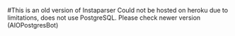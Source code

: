 #This is an old version of Instaparser
Could not be hosted on heroku due to limitations, does not use PostgreSQL. Please check newer version (AIOPostgresBot)